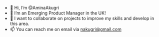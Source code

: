 - 👋 Hi, I’m @AminaAkugri
- 👀 I’m an Emerging Product Manager in the UK!  
- 💞️ I want to collaborate on projects to improve my skills and develop in this area.
- 📫 You can reach me on email via nakugri@gmail.com 

<!---
AminaAkugri/AminaAkugri is a ✨ special ✨ repository because its `README.md` (this file) appears on your GitHub profile.
You can click the Preview link to take a look at your changes.
--->
